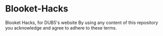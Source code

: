 # Blooket-Hacks
Blooket Hacks, for DUB5's website
By using any content of this repository you acknowledge and agree to adhere to these terms.
